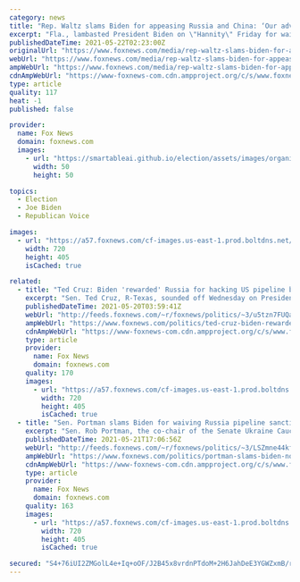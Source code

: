 ```yaml
---
category: news
title: "Rep. Waltz slams Biden for appeasing Russia and China: ‘Our adversaries smell weakness in the White House’"
excerpt: "Fla., lambasted President Biden on \"Hannity\" Friday for waiving sanctions on Russia’s Nord Stream 2 pipeline after blocking the Keystone Pipeline, and getting nothing in return."
publishedDateTime: 2021-05-22T02:23:00Z
originalUrl: "https://www.foxnews.com/media/rep-waltz-slams-biden-for-appeasing-russia-and-china-our-adversaries-smell-weakness-in-the-white-house"
webUrl: "https://www.foxnews.com/media/rep-waltz-slams-biden-for-appeasing-russia-and-china-our-adversaries-smell-weakness-in-the-white-house"
ampWebUrl: "https://www.foxnews.com/media/rep-waltz-slams-biden-for-appeasing-russia-and-china-our-adversaries-smell-weakness-in-the-white-house.amp"
cdnAmpWebUrl: "https://www-foxnews-com.cdn.ampproject.org/c/s/www.foxnews.com/media/rep-waltz-slams-biden-for-appeasing-russia-and-china-our-adversaries-smell-weakness-in-the-white-house.amp"
type: article
quality: 117
heat: -1
published: false

provider:
  name: Fox News
  domain: foxnews.com
  images:
    - url: "https://smartableai.github.io/election/assets/images/organizations/foxnews.com-50x50.jpg"
      width: 50
      height: 50

topics:
  - Election
  - Joe Biden
  - Republican Voice

images:
  - url: "https://a57.foxnews.com/cf-images.us-east-1.prod.boltdns.net/v1/static/694940094001/6f5e95b5-d194-4847-977b-ace06dd19a94/e4e00bb4-0ee5-418d-9bf1-38b01fd9b9cf/1280x720/match/720/405/image.jpg?ve=1&tl=1"
    width: 720
    height: 405
    isCached: true

related:
  - title: "Ted Cruz: Biden 'rewarded' Russia for hacking US pipeline by blessing Russian one"
    excerpt: "Sen. Ted Cruz, R-Texas, sounded off Wednesday on President Biden responding to a debilitating hack of a U.S. oil pipeline from within the Russian Federation, by turning around and giving his approval to a lucrative Russian pipeline that will supply energy to Germany."
    publishedDateTime: 2021-05-20T03:59:41Z
    webUrl: "http://feeds.foxnews.com/~r/foxnews/politics/~3/u5tzn7FUQa4/ted-cruz-biden-rewarded-russia-for-hacking-us-pipeline-by-blessing-russian-one"
    ampWebUrl: "https://www.foxnews.com/politics/ted-cruz-biden-rewarded-russia-for-hacking-us-pipeline-by-blessing-russian-one.amp"
    cdnAmpWebUrl: "https://www-foxnews-com.cdn.ampproject.org/c/s/www.foxnews.com/politics/ted-cruz-biden-rewarded-russia-for-hacking-us-pipeline-by-blessing-russian-one.amp"
    type: article
    provider:
      name: Fox News
      domain: foxnews.com
    quality: 170
    images:
      - url: "https://a57.foxnews.com/cf-images.us-east-1.prod.boltdns.net/v1/static/694940094001/3f4eb9de-2cb5-4510-8484-472066a72fd4/41d40886-d2bf-4211-a0e3-2d5708f9195f/1280x720/match/720/405/image.jpg?ve=1&tl=1"
        width: 720
        height: 405
        isCached: true
  - title: "Sen. Portman slams Biden for waiving Russia pipeline sanctions: 'helps Russia,' hurts US allies"
    excerpt: "Sen. Rob Portman, the co-chair of the Senate Ukraine Caucus, tore into Biden for lifting the sanctions on the Russian firm Nord Stream AG and its Vladimir Putin-linked CEO Matthias Warnig, who are heading up the Baltic pipeline project."
    publishedDateTime: 2021-05-21T17:06:56Z
    webUrl: "http://feeds.foxnews.com/~r/foxnews/politics/~3/LSZmne44kfk/portman-slams-biden-nord-stream"
    ampWebUrl: "https://www.foxnews.com/politics/portman-slams-biden-nord-stream.amp"
    cdnAmpWebUrl: "https://www-foxnews-com.cdn.ampproject.org/c/s/www.foxnews.com/politics/portman-slams-biden-nord-stream.amp"
    type: article
    provider:
      name: Fox News
      domain: foxnews.com
    quality: 163
    images:
      - url: "https://a57.foxnews.com/cf-images.us-east-1.prod.boltdns.net/v1/static/694940094001/3f4eb9de-2cb5-4510-8484-472066a72fd4/41d40886-d2bf-4211-a0e3-2d5708f9195f/1280x720/match/720/405/image.jpg?ve=1&tl=1"
        width: 720
        height: 405
        isCached: true

secured: "S4+76iUI2ZMGolL4e+Iq+oOF/J2B45x8vrdnPTdoM+2H6JahDeE3YGWZxmB/rP9tUfynwq1j3ilA+WIm9DXwzTsNBHDHOgG3/2SzZkz4XjLf1Tyn6Y1inCgN3sVCS8b6Fg/573pi7L63BKJLH+W3ECnmozgZCJHsxYdzbhLLppIogTNobVHuFHQyyk2pOKQwbll9TUu7IW+myckWI0T18WrriOinBK1+na25h+p1tkiYyu8ctqM8vySvfEEiHJJJ066UgjqGRTwCeyJjLa1dvjppjl9tGTWUi2PCh+cW+ZB0eWbtnDGTc4SikELKAAn/AhbWyLD3bgfVsuegIZ+GS8rRqHnUVgX65xBS+yKXRgU=;RXGTBHsWHKnIYUxvVcl2JQ=="
---
```


